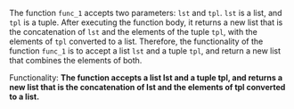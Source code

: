 The function `func_1` accepts two parameters: `lst` and `tpl`. `lst` is a list, and `tpl` is a tuple. After executing the function body, it returns a new list that is the concatenation of `lst` and the elements of the tuple `tpl`, with the elements of `tpl` converted to a list. Therefore, the functionality of the function `func_1` is to accept a list `lst` and a tuple `tpl`, and return a new list that combines the elements of both. 

Functionality: **The function accepts a list lst and a tuple tpl, and returns a new list that is the concatenation of lst and the elements of tpl converted to a list.**